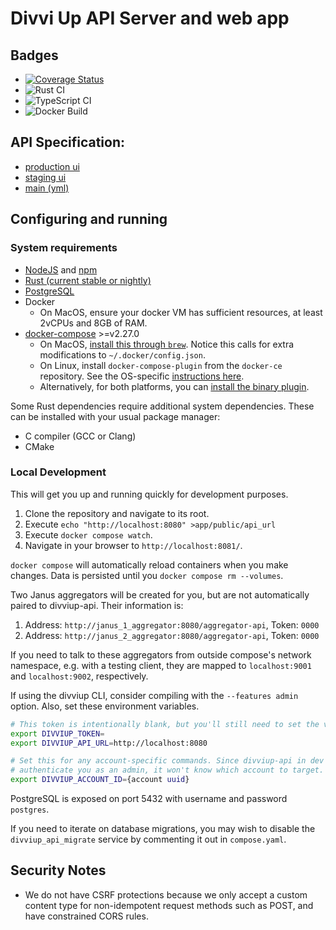 # Divvi Up API Server and web app

## Badges

* [![Coverage Status](https://coveralls.io/repos/github/divviup/divviup-api/badge.svg?branch=main)](https://coveralls.io/github/divviup/divviup-api?branch=main)
* ![Rust CI](https://github.com/divviup/divviup-api/actions/workflows/rust.yml/badge.svg?branch=main)
* ![TypeScript CI](https://github.com/divviup/divviup-api/actions/workflows/ts.yml/badge.svg?branch=main)
* ![Docker Build](https://github.com/divviup/divviup-api/actions/workflows/docker.yml/badge.svg?branch=main)

## API Specification:
* [production ui](https://app.divviup.org/swagger-ui)
* [staging ui](https://app.staging.divviup.org/swagger-ui)
* [main (yml)](https://github.com/divviup/divviup-api/blob/main/documentation/openapi.yml)

## Configuring and running

### System requirements
* [NodeJS](https://nodejs.org/) and [npm](https://www.npmjs.com/)
* [Rust (current stable or nightly)](https://www.rust-lang.org/tools/install)
* [PostgreSQL](https://www.postgresql.org/)
* Docker
  * On MacOS, ensure your docker VM has sufficient resources, at least 2vCPUs and 8GB of RAM.
* [docker-compose](https://docs.docker.com/compose/) >=v2.27.0
  * On MacOS, [install this through `brew`][brew]. Notice this calls for extra modifications to
    `~/.docker/config.json`.
  * On Linux, install `docker-compose-plugin` from the `docker-ce` repository. See the OS-specific
    [instructions here][linux].
  * Alternatively, for both platforms, you can [install the binary plugin][compose].

Some Rust dependencies require additional system dependencies. These can be installed with your usual
package manager:
* C compiler (GCC or Clang)
* CMake

[brew]: https://formulae.brew.sh/formula/docker-compose
[linux]: https://docs.docker.com/engine/install/
[compose]: https://github.com/docker/compose/releases

### Local Development

This will get you up and running quickly for development purposes.

1. Clone the repository and navigate to its root.
1. Execute `echo "http://localhost:8080" >app/public/api_url`
1. Execute `docker compose watch`.
1. Navigate in your browser to `http://localhost:8081/`.

`docker compose` will automatically reload containers when you make changes. Data is persisted
until you `docker compose rm --volumes`.

Two Janus aggregators will be created for you, but are not automatically paired to divviup-api.
Their information is:
1. Address: `http://janus_1_aggregator:8080/aggregator-api`, Token: `0000`
1. Address: `http://janus_2_aggregator:8080/aggregator-api`, Token: `0000`

If you need to talk to these aggregators from outside compose's network namespace, e.g. with a
testing client, they are mapped to `localhost:9001` and `localhost:9002`, respectively.

If using the divviup CLI, consider compiling with the `--features admin` option. Also, set these
environment variables.
```bash
# This token is intentionally blank, but you'll still need to set the variable.
export DIVVIUP_TOKEN=
export DIVVIUP_API_URL=http://localhost:8080

# Set this for any account-specific commands. Since divviup-api in dev mode will automatically
# authenticate you as an admin, it won't know which account to target.
export DIVVIUP_ACCOUNT_ID={account uuid}
```

PostgreSQL is exposed on port 5432 with username and password `postgres`.

If you need to iterate on database migrations, you may wish to disable the `divviup_api_migrate`
service by commenting it out in `compose.yaml`.

## Security Notes

* We do not have CSRF protections because we only accept a custom content type for non-idempotent
  request methods such as POST, and have constrained CORS rules.
